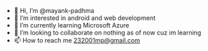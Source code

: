 - 👋 Hi, I’m @mayank-padhma
- 👀 I’m interested in android and web development
- 🌱 I’m currently learning Microsoft Azure
- 💞️ I’m looking to collaborate on nothing as of now cuz im learning
- 📫 How to reach me 232001mp@gmail.com

<!---
mayank-padhma/mayank-padhma is a ✨ special ✨ repository because its `README.md` (this file) appears on your GitHub profile.
You can click the Preview link to take a look at your changes.
--->
